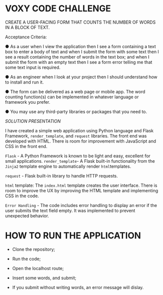 # VOXY CODE CHALLENGE

CREATE A USER-FACING FORM THAT COUNTS THE NUMBER OF WORDS IN A BLOCK OF TEXT.

Acceptance Criteria:

● As a user when I view the application then I see a form containing a text box
to enter a body of text and when I submit the form with some text then I see
a result containing the number of words in the text box; and when I submit
the form with an empty text then I see a form error telling me that some text
input is required.

● As an engineer when I look at your project then I should understand how to
install and run it.

● The form can be delivered as a web page or mobile app. The word counting
function(s) can be implemented in whatever language or framework you
prefer.

● You may use any third-party libraries or packages that you need to.

*SOLUTION PRESENTATION*

I have created a simple web application using Python language and Flask Framework, `render_template`, and `request` libraries. The front end was developed with HTML. There is room for improvement with JavaScript and CSS in the front end.

`Flask` - A Python Framework is known to be light and easy, excellent for small applications.
`render_template`- A Flask built-in functionality from the `Jinja2` template engine to automatically render `html`templates.

`request` - Flask built-in library to handle HTTP requests.

`html` template: The `index.html` template creates the user interface. There is room to improve the UX by improving the HTML template and implementing CSS in the code.

`Error Handling` - The code includes error handling to display an error if the user submits the text field empty. It was implemented to prevent unexpected behavior.

# HOW TO RUN THE APPLICATION

- Clone the repository;

- Run the code;

- Open the localhost route;

- Insert some words, and submit;

- If you submit without writing words, an error message will dislay.